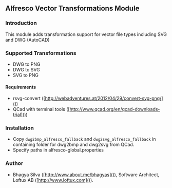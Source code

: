 ## Alfresco Vector Transformations Module

### Introduction
This module adds transformation support for vector file types including SVG and DWG (AutoCAD)

### Supported Transformations
- DWG to PNG
- DWG to SVG
- SVG to PNG

#### Requirements
- rsvg-convert ([http://webadventures.at/2012/04/29/convert-svg-png/]())
- QCad with terminal tools ([http://www.qcad.org/en/qcad-downloads-trial]())

### Installation
- Copy `dwg2bmp_alfresco_fallback` and `dwg2svg_alfresco_fallback` in containing folder for dwg2bmp and dwg2svg from QCad.
- Specify paths in alfresco-global.properties


### Author
- Bhagya Silva ([http://www.about.me/bhagyas]()), Software Architect, Loftux AB ([http://www.loftux.com]()).
